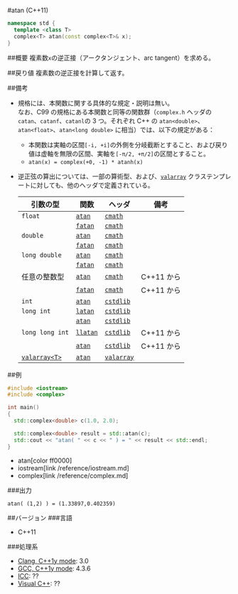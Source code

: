 #atan (C++11)
```cpp
namespace std {
  template <class T>
  complex<T> atan(const complex<T>& x);
}
```

##概要
複素数`x`の逆正接（アークタンジェント、arc tangent）を求める。


##戻り値
複素数の逆正接を計算して返す。


##備考
- 規格には、本関数に関する具体的な規定・説明は無い。  
なお、C99 の規格にある本関数と同等の関数群（`complex.h` ヘッダの `catan`、`catanf`、`catanl`の 3 つ。それぞれ C++ の `atan<double>`、`atan<float>`、`atan<long double>` に相当）では、以下の規定がある：
	- 本関数は実軸の区間`[-i, +i]`の外側を分岐截断とすること、および戻り値は虚軸を無限の区間、実軸を`[-π/2, +π/2]`の区間とすること。
	- `atan(x) = complex(+0, -1) * atanh(x)`
- 逆正弦の算出については、一部の算術型、および、[`valarray`](/reference/valarray.md) クラステンプレートに対しても、他のヘッダで定義されている。

	| 引数の型                                | 関数                                     | ヘッダ                               | 備考       |
	|-----------------------------------------|------------------------------------------|--------------------------------------|------------|
	| `float`                                 | [`atan`](/reference/cmath/atan.md)       | [`cmath`](/reference/cmath.md)       |            |
	|                                         | [`fatan`](/reference/cmath/fatan.md)     | [`cmath`](/reference/cmath.md)       |            |
	| `double`                                | [`atan`](/reference/cmath/atan.md)       | [`cmath`](/reference/cmath.md)       |            |
	|                                         | [`fatan`](/reference/cmath/fatan.md)     | [`cmath`](/reference/cmath.md)       |            |
	| `long double`                           | [`atan`](/reference/cmath/atan.md)       | [`cmath`](/reference/cmath.md)       |            |
	|                                         | [`fatan`](/reference/cmath/fatan.md)     | [`cmath`](/reference/cmath.md)       |            |
	| 任意の整数型                            | [`atan`](/reference/cmath/atan.md)       | [`cmath`](/reference/cmath.md)       | C++11 から |
	|                                         | [`fatan`](/reference/cmath/fatan.md)     | [`cmath`](/reference/cmath.md)       | C++11 から |
	| `int`                                   | [`atan`](/reference/cstdlib/atan.md)     | [`cstdlib`](/reference/cstdlib.md)   |            |
	| `long int`                              | [`latan`](/reference/cstdlib/latan.md)   | [`cstdlib`](/reference/cstdlib.md)   |            |
	|                                         | [`atan`](/reference/cstdlib/atan.md)     | [`cstdlib`](/reference/cstdlib.md)   |            |
	| `long long int`                         | [`llatan`](/reference/cstdlib/llatan.md) | [`cstdlib`](/reference/cstdlib.md)   | C++11 から |
	|                                         | [`atan`](/reference/cstdlib/atan.md)     | [`cstdlib`](/reference/cstdlib.md)   | C++11 から |
	| [`valarray<T>`](/reference/valarray.md) | [`atan`](/reference/valarray/atan.md)    | [`valarray`](/reference/valarray.md) |            |



##例
```cpp
#include <iostream>
#include <complex>

int main()
{
  std::complex<double> c(1.0, 2.0);

  std::complex<double> result = std::atan(c);
  std::cout << "atan( " << c << " ) = " << result << std::endl;
}
```
* atan[color ff0000]
* iostream[link /reference/iostream.md]
* complex[link /reference/complex.md]

###出力
```
atan( (1,2) ) = (1.33897,0.402359)
```


##バージョン
###言語
- C++11

###処理系
- [Clang, C++1y mode](/implementation#clang.md): 3.0
- [GCC, C++1y mode](/implementation#gcc.md): 4.3.6
- [ICC](/implementation#icc.md): ??
- [Visual C++](/implementation#visual_cpp.md): ??

